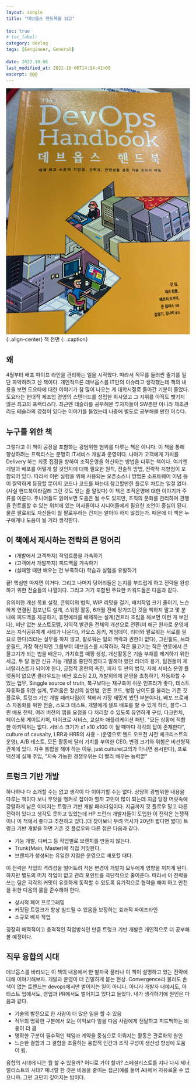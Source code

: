 ```yaml
---
layout: single
title: "데브옵스 핸드북을 읽고"

toc: true
# toc_label:
category: devlog
tags: [Eengineer, General]

date: 2022.10.06
last_modified_at: 2022-10-06T14:34:41+09
excerpt: @@@
---
```


![](/assets/img/IMG_3023.jpeg){:.align-center}
책 전면
{: .caption}

## 왜  
4월부터 배포 파이프 라인을 관리하는 일을 시작했다. 따라서 직무를 둘러싼 줄기를 일단 파악하려고 산 책이다. 개인적으론 데브옵스를 IT만의 이슈라고 생각했는데 책의 내용을 보면 도요타에 대한 이야기가 참 많이 나오는 게 대학시절로 돌아간 기분이 들었다. 도요타는 현대적 제조업 경영의 스탠더드를 성립한 회사였고 그 지위를 아직도 뺏기지 않은 최고의 프랙티스다. 최근엔 테슬라를 공부해본 투자자들이 SW뿐만 아니라 제조관리도 테슬라의 강점이 있다는 이야기를 들었는데 나중에 별도로 공부해볼 만한 이슈다.  

## 누구를 위한 책  
그렇다고 이 책이 공장을 포함하는 광범위한 범위를 다루는 책은 아니다. 이 책을 통해 향상하려는 프랙티스는 분명히 IT서비스 개발과 운영이다. 나아가 고객에게 가치를 Delivery 하는 최종 접점을 향하여 조직운영을 혁신하는 방법을 다루는 책이다. 여기엔 개발과 배포를 어떻게 할 것인지에 대해 필요한 원칙, 전술적 방법, 전략적 지향점이 포함되어 있다. 따라서 이런 실행을 위해 사용되는 오픈소스나 방법론 소프트웨어 이념 등이 짤막하게 등장할 뿐이지 코드나 코드를 짜는데 참고할만한 플로우 차트는 일절 없다. (사실 핸드북이라길래 그런 것도 있는 줄 알았다)
이 책은 조직운영에 대한 이야기가 주류를 이룬다. 주니어들도 읽어보면 도움은 될 수도 있지만, 조직의 문화를 관리하며 관행을 컨트롤할 수 있는 위치에 있는 이사들이나 시니어들에게 필요한 조언이 중심이 된다. 물론 팔로워도 자신들이 뭘 팔로우하는 건지는 알아야 하지 않겠는가. 때문에 이 책은 누구에게나 도움이 될 거라 생각한다.

## 이 책에서 제시하는 전략의 큰 덩어리  
- (개발에서 고객까지) 작업흐름을 가속하기
- (고객에서 개발까지) 피드백을 가속하기
- (실패할 때만 배우는 건 부족하다) 학습과 실험을 유발하기  

끝! 핵심만 따지면 이거다. 그리고 나머지 덩어리들은 논지를 부드럽게 하고 전략을 완성하기 위한  전술들의 나열이다. 그리고 거기 포함된 주요한 키워드들은 다음과 같다. 

유의미한 개선 목표 설정, 콘웨이의 법칙, WIP 리밋을 걸기, 배치작업 크기 줄이기, 느슨하게 연결된  컴포넌트 설계, 스워밍 활동, 6개월 전에 망가뜨린 것을 책하지 말고 몇 분내에 피드백을 제공하기, 휴먼에러를 배제하는 설계(건프라 조립을 해보면 이런 게 보인다), 비난 없는 포스트모템, 지역적 발견을 전체의 개선으로 전환(미 해군 원자로 운영에 쓰는 지식공유체계 사례가 나온다),  카오스 몽키, 게임데이, 리더와 팔로워는 서로를 필요로 한다(리더는 실무를 하지 않고, 팔로워는 일의 맥락과 권한이 없다), 그린필드, 브라운필드, 가장 혁신적인 그룹부터 데브옵스를 시작하라, 작은 물고기는 작은 연못에서 큰 물고기가 되는 법을 배운다, 가치흐름 매핑 생성, 개선활동은 기술 부채를 제거하기 위한 세금, 두 달 동안 신규 기능 개발을 중단하겠다고 말해야 했던 리더의 용기, 팀원들이 제너럴리스트가 되어야 한다, 긍정적 혼란의 촉진, 피자 두 판의 법칙, 자체 서비스 운영 플랫폼이 없으면 클라우드는 비싼 호스팅 2.0, 개발회의에 운영을 초청하기, 자동화할 수 있는 업무, Singgle source of truth, 복구보다는 재구축이 쉬운 인프라가 좋다, 테스트 자동화를 위한 설계, 두려움은 정신의 살인범, 안돈 코드, 병합 난이도를 올리는 기존 깃 플로우, 트렁크 기반 개발 패러다임(이 책에서 가장 재밌게 봤던 부분이다), 배포 프로세스 자동화를 위한 전술, 스모크 테스트, 개발에게 셀프 배포를 할 수 있게 하라, 블루-그린 배포 전략, 여러 버전의 앱을 요청을 다 처리할 수 있도록 유연하게 구성, 다크런치, 페이스북 게이트키퍼, 마이크로 서비스, 교살자 애플리케이션 패턴, "모든 상황에 적합한 아키텍처는 없다. 서비스 크기가 x1 x10 x100 이 될 때마다 각각의 답이 존재한다", culture of causalty, LRR과 HRR의 사용 - (운영으로 핸드 오프전 사전 체크리스트의 운영), A/B 테스트, 모든 활동에 달러 가치를 부여한 CEO, 변경 크기와 위험은 비선형적 관계에 있다. 자주 통합을 해야 하는 이유, just culture(고의가 아니면 용서한다), 프로덕션에 실패 주입, "지속 가능한 경쟁우위는 더 빨리 배우는 능력뿐"  

## 트렁크 기반 개발
하나하나 다 소개할 수는 없고 생각이 다 이야기할 수는 없다. 상당히 광범위한 내용을 다루는 책이다 보니 무엇을 앵커로 잡아야 할까 고민이 많이 되는데 지금 당장 머릿속에 강렬하게 남은 이미지는 트렁크 기반 개발 패러다임이다. 지금까지 깃 플로우 말고 다른 전략이 있다고 생각도 못하고 있었는데 HP 프린터 개발자들이 도입한 이 전략은 논쟁적이나 이 책에서 좋다고 추천하고 있다.(더 찾아보니 무려 역사가 20년!! 짧다면 짧다) 트렁크 기반 개발을 하면 기존 깃 플로우와 다른 점은 다음과 같다.

- 기능 개발, 디버그 등 작업별로 브랜치를 만들지 않는다.
- Trunk(Main, Master)에 직접 커밋한다.
- 브랜치가 생성되는 유일한 지점은 운영으로 배포할 때다.

이 전략은 작업의 격리성을 떨어트려 작은 변경이 개발자 모두에게 영향을 끼치게 된다. 하지만 별도의 머지 작업이 없고 관리 포인트를 극단적으로 줄여준다. 따라서 이 전략을 쓰는 팀은 각각의 커밋이 유효하게 동작할 수 있도록 유기적으로 협력을 해야 하고 안전을 위한 다음의 룰을 준수해야 한다.

- 상시적 페어 프로그래밍
- 커밋된 트렁크가 항상 빌드될 수 있음을 보장하는 효과적 파이프라인
- 소규모 배치 작업

굉장히 매력적이고 충격적인 작업방식인 만큼 트렁크 기반 개발은 개인적으로 더 공부해볼 예정이다. 

## 직무 융합의 시대  
데브옵스를 바라보는 이 책의 내용에서 한 발자국 물러나 이 책이 설명하고 있는 전략에 대해 이야기해보자. 개발과 운영이 더 긴밀하게 붙는 현상. Convergence라 불러도 손색이 없는 트렌드는 devops에서만 벌어지는 일이 아니다. 아니라 개발자 내에서도, 아티스트 업에서도, 영업과 PR에서도 벌어지고 있다고 들었다. 내가 생각하기에 원인은 다음과 같다.

- 기술의 발전으로 한 사람이 더 많은 일을 할 수 있음
- 직무의 명확한 구분에서 오는 이익보다 일을 다음 사람에게 전달하고 피드백하는 비용이 더 큼
- 명확한 구분이 필수적인 책임과 계약을 중심으로 이뤄지는 활동은 관료화의 원인
- 느슨한 결합과 그 결합을 조율하는 융합적 인간과 조직 구성이 생산성 향상에 도움이 됨.

융합의 시대에 나는 뭘 할 수 있을까? 어디로 가야 할까? 스페셜리스트를 지나 다시 제너럴리스트의 시대? 제너럴 한 것은 비용을 줄이는 접근(예를 들어 AI)에서 자유로울 수 없으니까. 그런 고민이 깊어지는 밤이다.